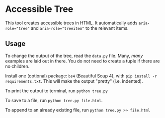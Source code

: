 # Accessible Tree

This tool creates accessible trees in HTML.
It automatically adds `aria-role="tree"` and `aria-role="treeitem"` to the relevant items.

## Usage

To change the output of the tree, read the `data.py` file.
Many, *many* examples are laid out in there.
You do not need to create a tuple if there are no children.

Install one (optional) package: `bs4` (Beautiful Soup 4), with `pip install -r requirements.txt`.
This will make the output "pretty" (i.e. indented).

To print the output to terminal, run `python tree.py`

To save to a file, run `python tree.py file.html`.

To append to an already existing file, run `python tree.py >> file.html`
